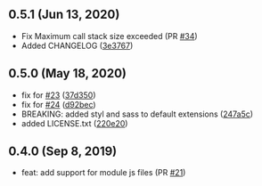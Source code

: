 ## 0.5.1 (Jun 13, 2020)
 * Fix Maximum call stack size exceeded (PR [#34](https://github.com/fqborges/webpack-fix-style-only-entries/pull/34))
 * Added CHANGELOG ([3e3767](https://github.com/fqborges/webpack-fix-style-only-entries/commit/3e3767d8998a53d807b5d5b10643d05b800aa79a))

## 0.5.0 (May 18, 2020)

 * fix for [#23](https://github.com/fqborges/webpack-fix-style-only-entries/issues/23) ([37d350](https://github.com/fqborges/webpack-fix-style-only-entries/commit/37d350eec83f49c0b12729a93aa6cf2f96d92d0b))
 * fix for [#24](https://github.com/fqborges/webpack-fix-style-only-entries/issues/24) ([d92bec](https://github.com/fqborges/webpack-fix-style-only-entries/commit/d92bec4be5fe4b97a8651a9206fa2281ce1424be))
 * BREAKING: added styl and sass to default extensions ([247a5c](https://github.com/fqborges/webpack-fix-style-only-entries/commit/247a5c9f963e4d7598539056ab3f709b0558b4ec))
 * added LICENSE.txt ([220e20](https://github.com/fqborges/webpack-fix-style-only-entries/commit/220e20eeb9bc95652a942812a424aadd92ec7d1f))

## 0.4.0 (Sep 8, 2019)
 * feat: add support for module js files (PR [#21](https://github.com/fqborges/webpack-fix-style-only-entries/pull/21))

